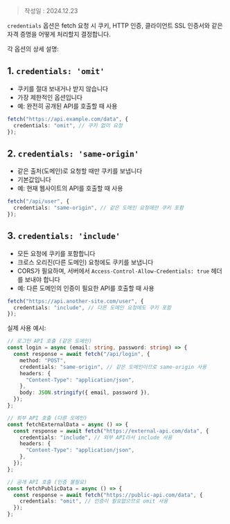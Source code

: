 >작성일 : 2024.12.23

`credentials` 옵션은 fetch 요청 시 쿠키, HTTP 인증, 클라이언트 SSL 인증서와 같은 자격 증명을 어떻게 처리할지 결정합니다.

각 옵션의 상세 설명:

## 1. `credentials: 'omit'`

- 쿠키를 절대 보내거나 받지 않습니다
- 가장 제한적인 옵션입니다
- 예: 완전히 공개된 API를 호출할 때 사용

```typescript
fetch("https://api.example.com/data", {
  credentials: "omit", // 쿠키 없이 요청
});
```

## 2. `credentials: 'same-origin'`

- 같은 출처(도메인)로 요청할 때만 쿠키를 보냅니다
- 기본값입니다
- 예: 현재 웹사이트의 API를 호출할 때 사용

```typescript
fetch("/api/user", {
  credentials: "same-origin", // 같은 도메인 요청에만 쿠키 포함
});
```

## 3. `credentials: 'include'`

- 모든 요청에 쿠키를 포함합니다
- 크로스 오리진(다른 도메인) 요청에도 쿠키를 보냅니다
- CORS가 필요하며, 서버에서 `Access-Control-Allow-Credentials: true` 헤더를 보내야 합니다
- 예: 다른 도메인의 인증이 필요한 API를 호출할 때 사용

```typescript
fetch("https://api.another-site.com/user", {
  credentials: "include", // 다른 도메인 요청에도 쿠키 포함
});
```

실제 사용 예시:

```typescript
// 로그인 API 호출 (같은 도메인)
const login = async (email: string, password: string) => {
  const response = await fetch("/api/login", {
    method: "POST",
    credentials: "same-origin", // 같은 도메인이므로 same-origin 사용
    headers: {
      "Content-Type": "application/json",
    },
    body: JSON.stringify({ email, password }),
  });
};

// 외부 API 호출 (다른 도메인)
const fetchExternalData = async () => {
  const response = await fetch("https://external-api.com/data", {
    credentials: "include", // 외부 API라서 include 사용
    headers: {
      "Content-Type": "application/json",
    },
  });
};

// 공개 API 호출 (인증 불필요)
const fetchPublicData = async () => {
  const response = await fetch("https://public-api.com/data", {
    credentials: "omit", // 인증이 필요없으므로 omit 사용
  });
};
```
